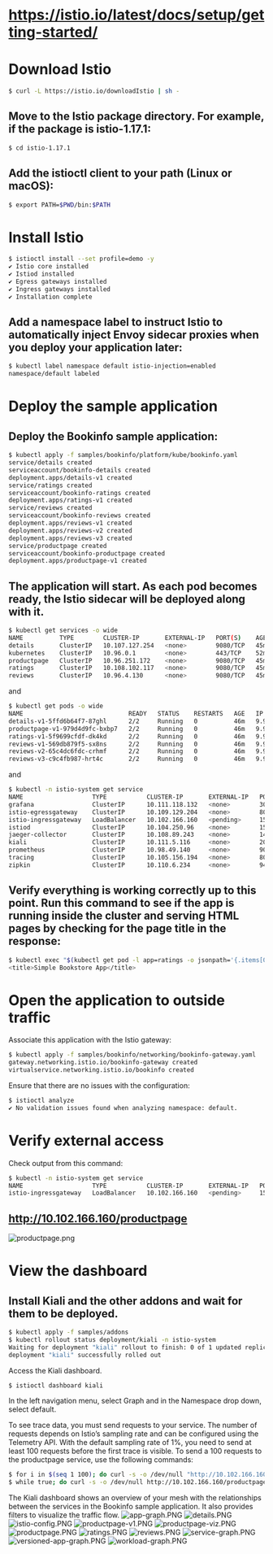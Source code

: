 # https://istio.io/latest/docs/setup/getting-started/

# Download Istio
```bash
$ curl -L https://istio.io/downloadIstio | sh -
```

## Move to the Istio package directory. For example, if the package is istio-1.17.1:
```bash
$ cd istio-1.17.1
```

## Add the istioctl client to your path (Linux or macOS):
```bash
$ export PATH=$PWD/bin:$PATH
```

# Install Istio
```bash
$ istioctl install --set profile=demo -y
✔ Istio core installed
✔ Istiod installed
✔ Egress gateways installed
✔ Ingress gateways installed
✔ Installation complete
```

## Add a namespace label to instruct Istio to automatically inject Envoy sidecar proxies when you deploy your application later:
```bash
$ kubectl label namespace default istio-injection=enabled
namespace/default labeled
```

# Deploy the sample application
## Deploy the Bookinfo sample application:

```bash
$ kubectl apply -f samples/bookinfo/platform/kube/bookinfo.yaml
service/details created
serviceaccount/bookinfo-details created
deployment.apps/details-v1 created
service/ratings created
serviceaccount/bookinfo-ratings created
deployment.apps/ratings-v1 created
service/reviews created
serviceaccount/bookinfo-reviews created
deployment.apps/reviews-v1 created
deployment.apps/reviews-v2 created
deployment.apps/reviews-v3 created
service/productpage created
serviceaccount/bookinfo-productpage created
deployment.apps/productpage-v1 created
```

## The application will start. As each pod becomes ready, the Istio sidecar will be deployed along with it.

```bash
$ kubectl get services -o wide
NAME          TYPE        CLUSTER-IP       EXTERNAL-IP   PORT(S)    AGE   SELECTOR
details       ClusterIP   10.107.127.254   <none>        9080/TCP   45m   app=details
kubernetes    ClusterIP   10.96.0.1        <none>        443/TCP    52m   <none>
productpage   ClusterIP   10.96.251.172    <none>        9080/TCP   45m   app=productpage
ratings       ClusterIP   10.108.102.117   <none>        9080/TCP   45m   app=ratings
reviews       ClusterIP   10.96.4.130      <none>        9080/TCP   45m   app=reviews
```

and

```bash
$ kubectl get pods -o wide
NAME                             READY   STATUS    RESTARTS   AGE   IP            NODE     NOMINATED NODE   READINESS GATES
details-v1-5ffd6b64f7-87ghl      2/2     Running   0          46m   9.9.251.67    ub18c2   <none>           <none>
productpage-v1-979d4d9fc-bxbp7   2/2     Running   0          46m   9.9.234.133   ub18c1   <none>           <none>
ratings-v1-5f9699cfdf-dk4kd      2/2     Running   0          46m   9.9.234.132   ub18c1   <none>           <none>
reviews-v1-569db879f5-sx8ns      2/2     Running   0          46m   9.9.251.66    ub18c2   <none>           <none>
reviews-v2-65c4dc6fdc-crhmf      2/2     Running   0          46m   9.9.234.131   ub18c1   <none>           <none>
reviews-v3-c9c4fb987-hrt4c       2/2     Running   0          46m   9.9.251.68    ub18c2   <none>           <none>
```

and 

```bash
$ kubectl -n istio-system get service
NAME                   TYPE           CLUSTER-IP       EXTERNAL-IP   PORT(S)                                                                      AGE
grafana                ClusterIP      10.111.118.132   <none>        3000/TCP                                                                     39m
istio-egressgateway    ClusterIP      10.109.129.204   <none>        80/TCP,443/TCP                                                               51m
istio-ingressgateway   LoadBalancer   10.102.166.160   <pending>     15021:31080/TCP,80:31890/TCP,443:30547/TCP,31400:31158/TCP,15443:31197/TCP   51m
istiod                 ClusterIP      10.104.250.96    <none>        15010/TCP,15012/TCP,443/TCP,15014/TCP                                        52m
jaeger-collector       ClusterIP      10.108.89.243    <none>        14268/TCP,14250/TCP,9411/TCP                                                 39m
kiali                  ClusterIP      10.111.5.116     <none>        20001/TCP,9090/TCP                                                           39m
prometheus             ClusterIP      10.98.49.140     <none>        9090/TCP                                                                     39m
tracing                ClusterIP      10.105.156.194   <none>        80/TCP,16685/TCP                                                             39m
zipkin                 ClusterIP      10.110.6.234     <none>        9411/TCP                                                                     39m

```

## Verify everything is working correctly up to this point. Run this command to see if the app is running inside the cluster and serving HTML pages by checking for the page title in the response:

```bash
$ kubectl exec "$(kubectl get pod -l app=ratings -o jsonpath='{.items[0].metadata.name}')" -c ratings -- curl -sS productpage:9080/productpage | grep -o "<title>.*</title>"
<title>Simple Bookstore App</title>
```

# Open the application to outside traffic

Associate this application with the Istio gateway:

```bash
$ kubectl apply -f samples/bookinfo/networking/bookinfo-gateway.yaml
gateway.networking.istio.io/bookinfo-gateway created
virtualservice.networking.istio.io/bookinfo created
```

Ensure that there are no issues with the configuration:

```bash
$ istioctl analyze
✔ No validation issues found when analyzing namespace: default.
```

# Verify external access
Check output from this command:

```bash
$ kubectl -n istio-system get service
NAME                   TYPE           CLUSTER-IP       EXTERNAL-IP   PORT(S)                                                                      AGE
istio-ingressgateway   LoadBalancer   10.102.166.160   <pending>     15021:31080/TCP,80:31890/TCP,443:30547/TCP,31400:31158/TCP,15443:31197/TCP   51m
```

## http://10.102.166.160/productpage
![productpage.png](./images/productpage.png)


# View the dashboard

## Install Kiali and the other addons and wait for them to be deployed.

```bash
$ kubectl apply -f samples/addons
$ kubectl rollout status deployment/kiali -n istio-system
Waiting for deployment "kiali" rollout to finish: 0 of 1 updated replicas are available...
deployment "kiali" successfully rolled out
```

Access the Kiali dashboard.
```bash
$ istioctl dashboard kiali
```

In the left navigation menu, select Graph and in the Namespace drop down, select default.

To see trace data, you must send requests to your service. The number of requests depends on Istio’s sampling rate and can be configured using the Telemetry API. With the default sampling rate of 1%, you need to send at least 100 requests before the first trace is visible. To send a 100 requests to the productpage service, use the following commands:
```bash
$ for i in $(seq 1 100); do curl -s -o /dev/null "http://10.102.166.160/productpage"; done
$ while true; do curl -s -o /dev/null http://10.102.166.160/productpage; done
```

The Kiali dashboard shows an overview of your mesh with the relationships between the services in the Bookinfo sample application. It also provides filters to visualize the traffic flow.
![app-graph.PNG](./images/app-graph.PNG)
![details.PNG](./images/details.PNG)
![istio-config.PNG](./images/istio-config.PNG)
![productpage-v1.PNG](./images/productpage-v1.PNG)
![productpage-viz.PNG](./images/productpage-viz.PNG)
![productpage.PNG](./images/productpage.PNG)
![ratings.PNG](./images/ratings.PNG)
![reviews.PNG](./images/reviews.PNG)
![service-graph.PNG](./images/service-graph.PNG)
![versioned-app-graph.PNG](./images/versioned-app-graph.PNG)
![workload-graph.PNG](./images/workload-graph.PNG)
